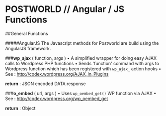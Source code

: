 POSTWORLD // Angular / JS Functions
=========


##General Functions


#####AngularJS
The Javascript methods for Postworld are build using the AngularJS framework.


###**wp_ajax** ( function, args )
• A simplified wrapper for doing easy AJAX calls to Wordpress PHP functions
• Sends 'function' command with args to Wordpress function which has been registered with `wp_ajax_` action hooks
• See : http://codex.wordpress.org/AJAX_in_Plugins 

**return** : JSON encoded DATA response


###**o_embed** ( url, args )
• Uses `wp_oembed_get()` WP function via AJAX
• See : http://codex.wordpress.org/wp_oembed_get 

**return** : Object
